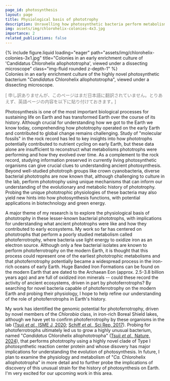```yaml
---
page_id: photosynthesis
layout: page
title: Physiological basis of phototrophy
description: Unravelling how photosynthetic bacteria perform metabolism in the context of Earth history
img: assets/img/chlorohelix-colonies-4x3.jpg
importance: 2
related_publications: false
---
```


<div class="row">
    <div class="col-sm mt-3 mt-md-0">
        {% include figure.liquid loading="eager" path="assets/img/chlorohelix-colonies-3x1.jpg" title="Colonies in an early enrichment culture of 'Candidatus Chlorohelix allophototropha', viewed under a dissecting microscope" class="img-fluid rounded z-depth-1" %}
    </div>
</div>
<div class="caption">
    Colonies in an early enrichment culture of the highly novel photosynthetic bacterium "<i>Candidatus</i> Chlorohelix allophototropha", viewed under a dissecting microscope.
</div>

<p style="color:grey">[ 申し訳ありませんが、このページはまだ日本語に翻訳されていません。とりあえず、英語ページの内容を以下に貼り付けておきます｡ ]</p>

Photosynthesis is one of the most important biological processes for sustaining life on Earth and has transformed Earth
over the course of its history. Although crucial for understanding how we got to the Earth we know today,
comprehending how phototrophy operated on the early Earth and contributed to global change remains challenging. Study of
"molecular fossils" in the rock record has led to key insights into how phototrophs potentially contributed to nutrient
cycling on early Earth, but these data alone are insufficient to reconstruct what metabolisms phototrophs were performing
and how they evolved over time. As a complement to the rock record, studying information preserved in currently living
photosynthetic organisms can give crucial clues to understanding ancient photosynthesis. Beyond well-studied phototroph
groups like crown cyanobacteria, diverse bacterial phototrophs are now known that, although challenging to culture in
the lab, perform phototrophy using unique mechanisms that can inform our understanding of the evolutionary and metabolic
history of phototrophy. Probing the unique phototrophic physiologies of these bacteria may also yield new hints
into how photosynthesis functions, with potential applications in biotechnology and green energy.

A major theme of my research is to explore the physiological basis of phototrophy in these lesser-known bacterial phototrophs,
with implications for understanding what ancient phototrophs were like and how they contributed to early ecosystems. My
work so far has centered on phototrophs that perform a poorly studied metabolism called photoferrotrophy, where
bacteria use light energy to oxidize iron as an electron source. Although only a few bacterial isolates are known to
perform photoferrotrophy on the modern Earth, it is thought that this process could represent one of the earliest
phototrophic metabolisms and that photoferrotrophy potentially became a widespread process in the iron-rich oceans of early Earth.
Huge Banded Iron Formations can be found on the modern Earth that are dated to the Archaean Eon (approx. 2.5-3.8 billion
years ago) and are full of oxidized iron minerals -- could these record the activity of ancient ecosystems, driven in part by
photoferrotrophs? By searching for novel bacteria capable of photoferrotrophy on the modern Earth and probing
their physiology, I hope to help refine our understanding of the role of photoferrotrophs in Earth's history.

My work has identified the genomic potential for photoferrotrophy, driven by novel members of the *Chlorobia* class, in
iron-rich Boreal Shield lakes, although we have yet to confirm photoferrotrophy by these organisms in the lab
(<a href='https://doi.org/10.1038/s41396-020-0725-0'>Tsuji <i>et al.</i>, ISME J, 2020</a>;
<a href='https://doi.org/10.1038/srep46708'>Schiff <i>et al.</i>, Sci Rep, 2017</a>).
Probing for photoferrotrophs ultimately led us to grow a highly unusual bacterium, named "<i>Candidatus</i> Chlorohelix
allophototropha" (<a href='https://doi.org/10.1038/s41586-024-07180-y'>Tsuji <i>et al.</i>, Nature, 2024</a>), that
performs phototrophy using a highly novel clade of Type I photosynthetic reaction center protein and whose disovery has
major implications for understanding the evolution of photosynthesis. In future, I plan to examine the physiology and
metabolism of "<i>Ca.</i> Chlorohelix allophototropha" in more detail and to further probe the implications of discovery
of this unusual strain for the history of photosynthesis on Earth. I'm very excited for our upcoming work in this area.

